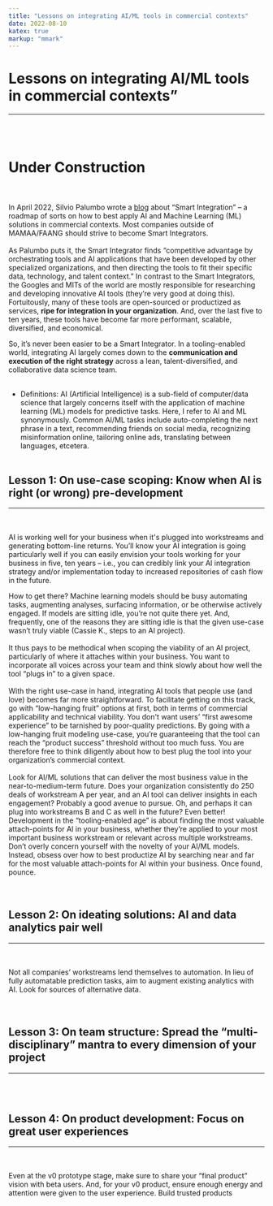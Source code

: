 ```yaml
---
title: "Lessons on integrating AI/ML tools in commercial contexts"
date: 2022-08-10
katex: true
markup: "mmark"
---
```


# Lessons on integrating AI/ML tools in commercial contexts”
---
<br><br>
# **Under Construction**
<br><br>
In April 2022, Silvio Palumbo wrote a <a target="_blank" rel="noopener noreferrer" href="https://medium.com/bcggamma/smart-integration-four-levels-of-ai-maturity-and-why-its-ok-to-be-at-level-3-2af0c94c9614">blog</a> about “Smart Integration” – a roadmap of sorts on how to best apply AI and Machine Learning (ML) solutions in commercial contexts. Most companies outside of MAMAA/FAANG should strive to become Smart Integrators.
<br><br>
As Palumbo puts it, the Smart Integrator finds “competitive advantage by orchestrating tools and AI applications that have been developed by other specialized organizations, and then directing the tools to fit their specific data, technology, and talent context.” In contrast to the Smart Integrators, the Googles and MITs of the world are mostly responsible for researching and developing innovative AI tools (they’re very good at doing this). Fortuitously, many of these tools are open-sourced or productized as services, **ripe for integration in your organization**. And, over the last five to ten years, these tools have become far more performant, scalable, diversified, and economical. 

So, it’s never been easier to be a Smart Integrator. In a tooling-enabled world, integrating AI largely comes down to the **communication and execution of the right strategy** across a lean, talent-diversified, and collaborative data science team. 
<br><br>
* Definitions: AI (Artificial Intelligence) is a sub-field of computer/data science that largely concerns itself with the application of machine learning (ML) models for predictive tasks. Here, I refer to AI and ML synonymously. Common AI/ML tasks include auto-completing the next phrase in a text, recommending friends on social media, recognizing misinformation online, tailoring online ads, translating between languages, etcetera.
<br><br>
## Lesson 1: On use-case scoping: Know when AI is right (or wrong) pre-development
---
<br><br>
AI is working well for your business when it's plugged into workstreams and generating bottom-line returns. You’ll know your AI integration is going particularly well if you can easily envision your tools working for your business in five, ten years – i.e., you can credibly link your AI integration strategy and/or implementation today to increased repositories of cash flow in the future.

How to get there? Machine learning models should be busy automating tasks, augmenting analyses, surfacing information, or be otherwise actively engaged. If models are sitting idle, you’re not quite there yet. And, frequently, one of the reasons they are sitting idle is that the given use-case wasn’t truly viable (Cassie K., steps to an AI project).
<br><br>
It thus pays to be methodical when scoping the viability of an AI project, particularly of where it attaches within your business. You want to incorporate all voices across your team and think slowly about how well the tool “plugs in” to a given space. 
<br><br>
With the right use-case in hand, integrating AI tools that people use (and love) becomes far more straightforward. To facilitate getting on this track, go with “low-hanging fruit” options at first, both in terms of commercial applicability and technical viability. You don't want users’ “first awesome experience” to be tarnished by poor-quality predictions. By going with a low-hanging fruit modeling use-case, you’re guaranteeing that the tool can reach the “product success” threshold without too much fuss. You are therefore free to think diligently about how to best plug the tool into your organization’s commercial context. 
<br><br>
Look for AI/ML solutions that can deliver the most business value in the near-to-medium-term future. Does your organization consistently do 250 deals of workstream A per year, and an AI tool can deliver insights in each engagement? Probably a good avenue to pursue. Oh, and perhaps it can plug into workstreams B and C as well in the future? Even better! Development in the “tooling-enabled age” is about finding the most valuable attach-points for AI in your business, whether they’re applied to your most important business workstream or relevant across multiple workstreams. Don’t overly concern yourself with the novelty of your AI/ML models. Instead, obsess over how to best productize AI by searching near and far for the most valuable attach-points for AI within your business. Once found, pounce.  
<br><br>
## Lesson 2: On ideating solutions: AI and data analytics pair well
---
<br><br>
Not all companies’ workstreams lend themselves to automation. In lieu of fully automatable prediction tasks, aim to augment existing analytics with AI. Look for sources of alternative data.  
<br><br>
## Lesson 3: On team structure: Spread the “multi-disciplinary” mantra to every dimension of your project
---
<br><br>
## Lesson 4: On product development: Focus on great user experiences
---
<br><br>
Even at the v0 prototype stage, make sure to share your “final product” vision with beta users. And, for your v0 product, ensure enough energy and attention were given to the user experience. Build trusted products
